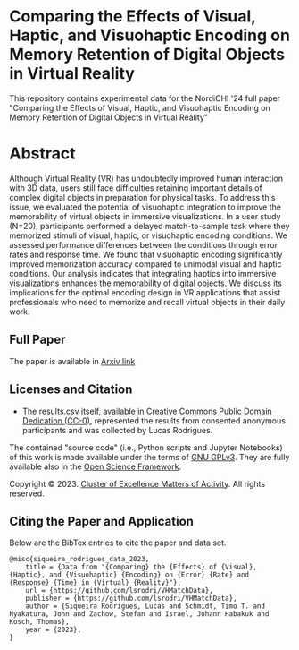 # Comparing the Effects of Visual, Haptic, and Visuohaptic Encoding on Memory Retention of Digital Objects in Virtual Reality
This repository contains experimental data for the NordiCHI '24 full paper "Comparing the Effects of Visual, Haptic, and Visuohaptic Encoding on Memory Retention of Digital Objects in Virtual Reality"

# Abstract 
Although Virtual Reality (VR) has undoubtedly improved human interaction with 3D data, users still face difficulties retaining important details of complex digital objects in preparation for physical tasks. To address this issue, we evaluated the potential of visuohaptic integration to improve the memorability of virtual objects in immersive visualizations. In a user study (N=20), participants performed a delayed match-to-sample task where they memorized stimuli of visual, haptic, or visuohaptic encoding conditions. We assessed performance differences between the conditions through error rates and response time. We found that visuohaptic encoding significantly improved memorization accuracy compared to unimodal visual and haptic conditions. Our analysis indicates that integrating haptics into immersive visualizations enhances the memorability of digital objects. We discuss its implications for the optimal encoding design in VR applications that assist professionals who need to memorize and recall virtual objects in their daily work.

## Full Paper
The paper is available in [Arxiv link](https://)

## Licenses and Citation

- The [results.csv](results.csv) itself, available in [Creative Commons Public Domain Dedication (CC-0)](https://creativecommons.org/share-your-work/public-domain/cc0/), represented the results from consented anonymous participants and was collected by Lucas Rodrigues. 

The contained "source code" (i.e., Python scripts and Jupyter Notebooks) of this work is made available under the terms of [GNU GPLv3](./LICENSE). They are fully available also in the [Open Science Framework](https://).

Copyright &copy; 2023. [Cluster of Excellence Matters of Activity](https://www.matters-of-activity.de/). All rights reserved.

## Citing the Paper and Application

Below are the BibTex entries to cite the paper and data set.

```
@misc{siqueira_rodrigues_data_2023,
	title = {Data from "{Comparing} the {Effects} of {Visual}, {Haptic}, and {Visuohaptic} {Encoding} on {Error} {Rate} and {Response} {Time} in {Virtual} {Reality}"},
	url = {https://github.com/lsrodri/VHMatchData},
	publisher = {https://github.com/lsrodri/VHMatchData},
	author = {Siqueira Rodrigues, Lucas and Schmidt, Timo T. and Nyakatura, John and Zachow, Stefan and Israel, Johann Habakuk and Kosch, Thomas},
	year = {2023},
}
```
